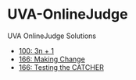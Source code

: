 # UVA-OnlineJudge
UVA OnlineJudge Solutions

- [100: 3n + 1 ](https://github.com/nevesrodrigo2/UVA-OnlineJudge/tree/main/UVA166)
- [166: Making Change](https://github.com/nevesrodrigo2/UVA-OnlineJudge/tree/main/UVA166)
- [166: Testing the CATCHER](https://github.com/nevesrodrigo2/UVA-OnlineJudge/tree/main/UVA231)



